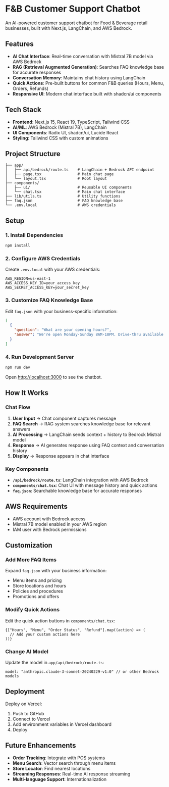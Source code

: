 # F&B Customer Support Chatbot

An AI-powered customer support chatbot for Food & Beverage retail businesses, built with Next.js, LangChain, and AWS Bedrock.

## Features

- **AI Chat Interface**: Real-time conversation with Mistral 7B model via AWS Bedrock
- **RAG (Retrieval Augmented Generation)**: Searches FAQ knowledge base for accurate responses
- **Conversation Memory**: Maintains chat history using LangChain
- **Quick Actions**: Pre-built buttons for common F&B queries (Hours, Menu, Orders, Refunds)
- **Responsive UI**: Modern chat interface built with shadcn/ui components

## Tech Stack

- **Frontend**: Next.js 15, React 19, TypeScript, Tailwind CSS
- **AI/ML**: AWS Bedrock (Mistral 7B), LangChain
- **UI Components**: Radix UI, shadcn/ui, Lucide React
- **Styling**: Tailwind CSS with custom animations

## Project Structure

```
├── app/
│   ├── api/bedrock/route.ts    # LangChain + Bedrock API endpoint
│   ├── page.tsx                # Main chat page
│   └── layout.tsx              # Root layout
├── components/
│   ├── ui/                     # Reusable UI components
│   └── chat.tsx                # Main chat interface
├── lib/utils.ts                # Utility functions
├── faq.json                    # FAQ knowledge base
└── .env.local                  # AWS credentials
```

## Setup

### 1. Install Dependencies
```bash
npm install
```

### 2. Configure AWS Credentials
Create `.env.local` with your AWS credentials:
```env
AWS_REGION=us-east-1
AWS_ACCESS_KEY_ID=your_access_key
AWS_SECRET_ACCESS_KEY=your_secret_key
```

### 3. Customize FAQ Knowledge Base
Edit `faq.json` with your business-specific information:
```json
[
  {
    "question": "What are your opening hours?",
    "answer": "We're open Monday-Sunday 8AM-10PM. Drive-thru available 24/7."
  }
]
```

### 4. Run Development Server
```bash
npm run dev
```

Open [http://localhost:3000](http://localhost:3000) to see the chatbot.

## How It Works

### Chat Flow
1. **User Input** → Chat component captures message
2. **FAQ Search** → RAG system searches knowledge base for relevant answers
3. **AI Processing** → LangChain sends context + history to Bedrock Mistral model
4. **Response** → AI generates response using FAQ context and conversation history
5. **Display** → Response appears in chat interface

### Key Components

- **`/api/bedrock/route.ts`**: LangChain integration with AWS Bedrock
- **`components/chat.tsx`**: Chat UI with message history and quick actions
- **`faq.json`**: Searchable knowledge base for accurate responses

## AWS Requirements

- AWS account with Bedrock access
- Mistral 7B model enabled in your AWS region
- IAM user with Bedrock permissions

## Customization

### Add More FAQ Items
Expand `faq.json` with your business information:
- Menu items and pricing
- Store locations and hours
- Policies and procedures
- Promotions and offers

### Modify Quick Actions
Edit the quick action buttons in `components/chat.tsx`:
```tsx
{["Hours", "Menu", "Order Status", "Refund"].map((action) => (
  // Add your custom actions here
))}
```

### Change AI Model
Update the model in `app/api/bedrock/route.ts`:
```tsx
model: "anthropic.claude-3-sonnet-20240229-v1:0" // or other Bedrock models
```

## Deployment

Deploy on Vercel:
1. Push to GitHub
2. Connect to Vercel
3. Add environment variables in Vercel dashboard
4. Deploy

## Future Enhancements

- **Order Tracking**: Integrate with POS systems
- **Menu Search**: Vector search through menu items
- **Store Locator**: Find nearest locations
- **Streaming Responses**: Real-time AI response streaming
- **Multi-language Support**: Internationalization